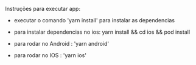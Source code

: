 Instruções para executar app:

- executar o comando 'yarn install' para instalar as dependencias
- para instalar dependencias no ios: yarn install && cd ios && pod install

- para rodar no Android : 'yarn android'
- para rodar no IOS : 'yarn ios'

